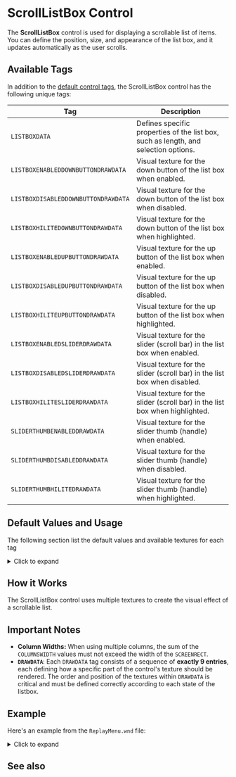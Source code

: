 # ScrollListBox Control

The **ScrollListBox** control is used for displaying a scrollable list of items. You can define the position, size, and
appearance of the list box, and it updates automatically as the user scrolls.

## Available Tags

In addition to the [default control tags](/user.md), the ScrollListBox control has the following unique tags:

| Tag                                 | Description                                                                         |
|-------------------------------------|-------------------------------------------------------------------------------------|
| `LISTBOXDATA`                       | Defines specific properties of the list box, such as length, and selection options. |
| `LISTBOXENABLEDDOWNBUTTONDRAWDATA`  | Visual texture for the down button of the list box when enabled.                    |
| `LISTBOXDISABLEDDOWNBUTTONDRAWDATA` | Visual texture for the down button of the list box when disabled.                   |
| `LISTBOXHILITEDOWNBUTTONDRAWDATA`   | Visual texture for the down button of the list box when highlighted.                |
| `LISTBOXENABLEDUPBUTTONDRAWDATA`    | Visual texture for the up button of the list box when enabled.                      |
| `LISTBOXDISABLEDUPBUTTONDRAWDATA`   | Visual texture for the up button of the list box when disabled.                     |
| `LISTBOXHILITEUPBUTTONDRAWDATA`     | Visual texture for the up button of the list box when highlighted.                  |
| `LISTBOXENABLEDSLIDERDRAWDATA`      | Visual texture for the slider (scroll bar) in the list box when enabled.            |
| `LISTBOXDISABLEDSLIDERDRAWDATA`     | Visual texture for the slider (scroll bar) in the list box when disabled.           |
| `LISTBOXHILITESLIDERDRAWDATA`       | Visual texture for the slider (scroll bar) in the list box when highlighted.        |
| `SLIDERTHUMBENABLEDDRAWDATA`        | Visual texture for the slider thumb (handle) when enabled.                          |
| `SLIDERTHUMBDISABLEDDRAWDATA`       | Visual texture for the slider thumb (handle) when disabled.                         |
| `SLIDERTHUMBHILITEDRAWDATA`         | Visual texture for the slider thumb (handle) when highlighted.                      |

## Default Values and Usage

The following section list the default values and available textures for each tag
<details>
  <summary>Click to expand</summary>

### LISTBOXDATA

- `LENGTH`: The maximum number of items that can be displayed on the listbox (e.g., 100).
- `AUTOSCROLL`: Defines if the listbox should scroll automatically to the selected item `0` = disabled, `1` = enabled.
- `AUTOPURGE`: Defines if the listbox should remove items that are not visible `0` = disabled, `1` = enabled.
- `SCROLLBAR`: Defines if the scrollbar should be visible `0` = disabled, `1` = enabled.
- `MULTISELECT`: Defines if the listbox should allow multiple items to be selected `0` = disabled, `1` = enabled.
- `COLUMNS`: The number of columns in the listbox. (e.g. 4).
- `COLUMNSWIDTH`: The width of each column in pixels. (e.g. `COLUMNSWIDTH: 30, COLUMNSWIDTH: 20, COLUMNSWIDTH: 25,
  COLUMNSWIDTH: 25` for a four columns listbox)
- `FORCESELECT`: If you set it to 1, the first item will always be selected.

### ENABLEDDRAWDATA, DISABLEDDRAWDATA, HILITEDRAWDATA

- BlackSquare / NoImage / BlackSquare
- ListBoxHiliteItemLeftEnd / NoImage / ListBoxHiliteSelectedItemLeftEnd
- ListBoxHiliteItemRightEnd / NoImage / ListBoxHiliteSelectedItemRightEnd
- ListBoxHiliteItemRepeatingCenter / NoImage / ListBoxHiliteSelectedItemRepeatingCenter
- ListBoxHiliteItemSmallRepeatingCenter / NoImage / ListBoxHiliteSelectedItemSmallRepeatingCenter
- `NoImage`

### LISTBOXENABLEDUPBUTTONDRAWDATA, LISTBOXDISABLEDUPBUTTONDRAWDATA, LISTBOXHILITEUPBUTTONDRAWDATA

- VSliderUpButtonEnabled / VSliderUpButtonDisabled / VSliderUpButtonHilite
- VSliderUpButtonHiliteSelected / NoImage / VSliderUpButtonHiliteSelected

### LISTBOXENABLEDDOWNBUTTONDRAWDATA, LISTBOXDISABLEDDOWNBUTTONDRAWDATA, LISTBOXHILITEDOWNBUTTONDRAWDATA

- VSliderDownButtonEnabled / VSliderDownButtonDisabled / VSliderDownButtonHilite
- VSliderDownButtonHiliteSelected / NoImage / VSliderDownButtonHiliteSelected

### LISTBOXENABLEDSLIDERDRAWDATA, LISTBOXDISABLEDSLIDERDRAWDATA, LISTBOXHILITESLIDERDRAWDATA

- VSliderEnabledTopEnd / VSliderDisabledTopEnd / VSliderHiliteTopEnd
- VSliderEnabledBottomEnd / VSliderDisabledBottomEnd / VSliderHiliteBottomEnd
- VSliderEnabledRepeatingCenter / VSliderDisabledRepeatingCenter / VSliderHiliteRepeatingCenter
- VSliderEnabledSmallRepeatingCenter / VSliderDisabledSmallRepeatingCenter / VSliderHiliteSmallRepeatingCenter
- NoImage

### SLIDERTHUMBENABLEDDRAWDATA, SLIDERTHUMBDISABLEDDRAWDATA, SLIDERTHUMBHILITEDRAWDATA

- ScrollBarThumbEnabled / ScrollBarThumbDisabled / ScrollBarThumbHilite
- ScrollBarThumbHiliteSelected / NoImage / ScrollBarThumbHiliteSelected
- NoImage

</details>

## How it Works

The ScrollListBox control uses multiple textures to create the visual effect of a scrollable list.

## Important Notes

- **Column Widths:** When using multiple columns, the sum of the `COLUMNSWIDTH` values must not exceed the width of the
  `SCREENRECT`.
- **`DRAWDATA`**: Each `DRAWDATA` tag consists of a sequence of **exactly 9 entries**, each defining how a specific part
  of the control's texture should be rendered. The order and position of the textures within `DRAWDATA` is critical and
  must be defined correctly according to each state of the listbox.

## Example

Here's an example from the `ReplayMenu.wnd` file:

<details>
  <summary>Click to expand</summary>

```nasm
WINDOW
  WINDOWTYPE = SCROLLLISTBOX;
  SCREENRECT = UPPERLEFT: 68 152,
               BOTTOMRIGHT: 552 428,
               CREATIONRESOLUTION: 800 600;
  NAME = "ReplayMenu.wnd:ListboxReplayFiles";
  STATUS = ENABLED;
  STYLE = SCROLLLISTBOX+MOUSETRACK;
  SYSTEMCALLBACK = "[None]";
  INPUTCALLBACK = "[None]";
  TOOLTIPCALLBACK = "[None]";
  DRAWCALLBACK = "[None]";
  FONT = NAME: "Arial", SIZE: 10, BOLD: 0;
  HEADERTEMPLATE = "LabelRegular";
  TOOLTIPDELAY = -1;
  TEXTCOLOR = ENABLED:  254 254 254 255, ENABLEDBORDER:  0 0 0 255,
              DISABLED: 192 192 192 255, DISABLEDBORDER: 64 64 64 255,
              HILITE:   128 128 255 255, HILITEBORDER:   0 0 128 255;
  ENABLEDDRAWDATA = IMAGE: BlackSquare, COLOR: 0 0 0 126, BORDERCOLOR: 49 55 168 255,
                    IMAGE: ListBoxHiliteItemLeftEnd, COLOR: 255 255 0 255, BORDERCOLOR: 254 254 254 255,
                    IMAGE: ListBoxHiliteItemRightEnd, COLOR: 255 255 255 0, BORDERCOLOR: 255 255 255 0,
                    IMAGE: ListBoxHiliteItemRepeatingCenter, COLOR: 255 255 255 0, BORDERCOLOR: 255 255 255 0,
                    IMAGE: ListBoxHiliteItemSmallRepeatingCenter, COLOR: 255 255 255 0, BORDERCOLOR: 255 255 255 0,
                    IMAGE: NoImage, COLOR: 255 255 255 0, BORDERCOLOR: 255 255 255 0,
                    IMAGE: NoImage, COLOR: 255 255 255 0, BORDERCOLOR: 255 255 255 0,
                    IMAGE: NoImage, COLOR: 255 255 255 0, BORDERCOLOR: 255 255 255 0,
                    IMAGE: NoImage, COLOR: 255 255 255 0, BORDERCOLOR: 255 255 255 0;
  DISABLEDDRAWDATA = IMAGE: NoImage, COLOR: 255 4 0 0, BORDERCOLOR: 49 55 168 255,
                     IMAGE: NoImage, COLOR: 192 192 192 255, BORDERCOLOR: 254 254 254 255,
                     IMAGE: NoImage, COLOR: 255 255 255 0, BORDERCOLOR: 255 255 255 0,
                     IMAGE: NoImage, COLOR: 255 255 255 0, BORDERCOLOR: 255 255 255 0,
                     IMAGE: NoImage, COLOR: 255 255 255 0, BORDERCOLOR: 255 255 255 0,
                     IMAGE: NoImage, COLOR: 255 255 255 0, BORDERCOLOR: 255 255 255 0,
                     IMAGE: NoImage, COLOR: 255 255 255 0, BORDERCOLOR: 255 255 255 0,
                     IMAGE: NoImage, COLOR: 255 255 255 0, BORDERCOLOR: 255 255 255 0,
                     IMAGE: NoImage, COLOR: 255 255 255 0, BORDERCOLOR: 255 255 255 0;
  HILITEDRAWDATA = IMAGE: BlackSquare, COLOR: 0 0 0 126, BORDERCOLOR: 49 55 168 255,
                   IMAGE: ListBoxHiliteSelectedItemLeftEnd, COLOR: 254 254 254 255, BORDERCOLOR: 0 128 0 255,
                   IMAGE: ListBoxHiliteSelectedItemRightEnd, COLOR: 255 255 255 0, BORDERCOLOR: 255 255 255 0,
                   IMAGE: ListBoxHiliteSelectedItemRepeatingCenter, COLOR: 255 255 255 0, BORDERCOLOR: 255 255 255 0,
                   IMAGE: ListBoxHiliteSelectedItemSmallRepeatingCenter, COLOR: 255 255 255 0, BORDERCOLOR: 255 255 255 0,
                   IMAGE: NoImage, COLOR: 255 255 255 0, BORDERCOLOR: 255 255 255 0,
                   IMAGE: NoImage, COLOR: 255 255 255 0, BORDERCOLOR: 255 255 255 0,
                   IMAGE: NoImage, COLOR: 255 255 255 0, BORDERCOLOR: 255 255 255 0,
                   IMAGE: NoImage, COLOR: 255 255 255 0, BORDERCOLOR: 255 255 255 0;
  LISTBOXDATA = LENGTH: 100,
                AUTOSCROLL: 0,
                AUTOPURGE: 0,
                SCROLLBAR: 1,
                MULTISELECT: 0,
                COLUMNS: 4,
                COLUMNSWIDTH: 30,
                COLUMNSWIDTH: 20,
                COLUMNSWIDTH: 25,
                COLUMNSWIDTH: 25,
                FORCESELECT: 1;
  LISTBOXENABLEDUPBUTTONDRAWDATA = IMAGE: VSliderUpButtonEnabled, COLOR: 255 0 0 255, BORDERCOLOR: 255 128 128 255,
                                   IMAGE: VSliderUpButtonHiliteSelected, COLOR: 255 255 0 255, BORDERCOLOR: 254 254 254 255,
                                   IMAGE: NoImage, COLOR: 255 255 255 0, BORDERCOLOR: 255 255 255 0,
                                   IMAGE: NoImage, COLOR: 255 255 255 0, BORDERCOLOR: 255 255 255 0,
                                   IMAGE: NoImage, COLOR: 255 255 255 0, BORDERCOLOR: 255 255 255 0,
                                   IMAGE: NoImage, COLOR: 255 255 255 0, BORDERCOLOR: 255 255 255 0,
                                   IMAGE: NoImage, COLOR: 255 255 255 0, BORDERCOLOR: 255 255 255 0,
                                   IMAGE: NoImage, COLOR: 255 255 255 0, BORDERCOLOR: 255 255 255 0,
                                   IMAGE: NoImage, COLOR: 255 255 255 0, BORDERCOLOR: 255 255 255 0;
  LISTBOXDISABLEDUPBUTTONDRAWDATA = IMAGE: VSliderUpButtonDisabled, COLOR: 128 128 128 255, BORDERCOLOR: 192 192 192 255,
                                    IMAGE: NoImage, COLOR: 192 192 192 255, BORDERCOLOR: 254 254 254 255,
                                    IMAGE: NoImage, COLOR: 255 255 255 0, BORDERCOLOR: 255 255 255 0,
                                    IMAGE: NoImage, COLOR: 255 255 255 0, BORDERCOLOR: 255 255 255 0,
                                    IMAGE: NoImage, COLOR: 255 255 255 0, BORDERCOLOR: 255 255 255 0,
                                    IMAGE: NoImage, COLOR: 255 255 255 0, BORDERCOLOR: 255 255 255 0,
                                    IMAGE: NoImage, COLOR: 255 255 255 0, BORDERCOLOR: 255 255 255 0,
                                    IMAGE: NoImage, COLOR: 255 255 255 0, BORDERCOLOR: 255 255 255 0,
                                    IMAGE: NoImage, COLOR: 255 255 255 0, BORDERCOLOR: 255 255 255 0;
  LISTBOXHILITEUPBUTTONDRAWDATA = IMAGE: VSliderUpButtonHilite, COLOR: 0 255 0 255, BORDERCOLOR: 0 128 0 255,
                                  IMAGE: VSliderUpButtonHiliteSelected, COLOR: 254 254 254 255, BORDERCOLOR: 0 128 0 255,
                                  IMAGE: NoImage, COLOR: 255 255 255 0, BORDERCOLOR: 255 255 255 0,
                                  IMAGE: NoImage, COLOR: 255 255 255 0, BORDERCOLOR: 255 255 255 0,
                                  IMAGE: NoImage, COLOR: 255 255 255 0, BORDERCOLOR: 255 255 255 0,
                                  IMAGE: NoImage, COLOR: 255 255 255 0, BORDERCOLOR: 255 255 255 0,
                                  IMAGE: NoImage, COLOR: 255 255 255 0, BORDERCOLOR: 255 255 255 0,
                                  IMAGE: NoImage, COLOR: 255 255 255 0, BORDERCOLOR: 255 255 255 0,
                                  IMAGE: NoImage, COLOR: 255 255 255 0, BORDERCOLOR: 255 255 255 0;
  LISTBOXENABLEDDOWNBUTTONDRAWDATA = IMAGE: VSliderDownButtonEnabled, COLOR: 255 0 0 255, BORDERCOLOR: 255 128 128 255,
                                     IMAGE: VSliderDownButtonHiliteSelected, COLOR: 255 255 0 255, BORDERCOLOR: 254 254 254 255,
                                     IMAGE: NoImage, COLOR: 255 255 255 0, BORDERCOLOR: 255 255 255 0,
                                     IMAGE: NoImage, COLOR: 255 255 255 0, BORDERCOLOR: 255 255 255 0,
                                     IMAGE: NoImage, COLOR: 255 255 255 0, BORDERCOLOR: 255 255 255 0,
                                     IMAGE: NoImage, COLOR: 255 255 255 0, BORDERCOLOR: 255 255 255 0,
                                     IMAGE: NoImage, COLOR: 255 255 255 0, BORDERCOLOR: 255 255 255 0,
                                     IMAGE: NoImage, COLOR: 255 255 255 0, BORDERCOLOR: 255 255 255 0,
                                     IMAGE: NoImage, COLOR: 255 255 255 0, BORDERCOLOR: 255 255 255 0;
  LISTBOXDISABLEDDOWNBUTTONDRAWDATA = IMAGE: VSliderDownButtonDisabled, COLOR: 128 128 128 255, BORDERCOLOR: 192 192 192 255,
                                      IMAGE: NoImage, COLOR: 192 192 192 255, BORDERCOLOR: 254 254 254 255,
                                      IMAGE: NoImage, COLOR: 255 255 255 0, BORDERCOLOR: 255 255 255 0,
                                      IMAGE: NoImage, COLOR: 255 255 255 0, BORDERCOLOR: 255 255 255 0,
                                      IMAGE: NoImage, COLOR: 255 255 255 0, BORDERCOLOR: 255 255 255 0,
                                      IMAGE: NoImage, COLOR: 255 255 255 0, BORDERCOLOR: 255 255 255 0,
                                      IMAGE: NoImage, COLOR: 255 255 255 0, BORDERCOLOR: 255 255 255 0,
                                      IMAGE: NoImage, COLOR: 255 255 255 0, BORDERCOLOR: 255 255 255 0,
                                      IMAGE: NoImage, COLOR: 255 255 255 0, BORDERCOLOR: 255 255 255 0;
  LISTBOXHILITEDOWNBUTTONDRAWDATA = IMAGE: VSliderDownButtonHilite, COLOR: 0 255 0 255, BORDERCOLOR: 0 128 0 255,
                                    IMAGE: VSliderDownButtonHiliteSelected, COLOR: 254 254 254 255, BORDERCOLOR: 0 128 0 255,
                                    IMAGE: NoImage, COLOR: 255 255 255 0, BORDERCOLOR: 255 255 255 0,
                                    IMAGE: NoImage, COLOR: 255 255 255 0, BORDERCOLOR: 255 255 255 0,
                                    IMAGE: NoImage, COLOR: 255 255 255 0, BORDERCOLOR: 255 255 255 0,
                                    IMAGE: NoImage, COLOR: 255 255 255 0, BORDERCOLOR: 255 255 255 0,
                                    IMAGE: NoImage, COLOR: 255 255 255 0, BORDERCOLOR: 255 255 255 0,
                                    IMAGE: NoImage, COLOR: 255 255 255 0, BORDERCOLOR: 255 255 255 0,
                                    IMAGE: NoImage, COLOR: 255 255 255 0, BORDERCOLOR: 255 255 255 0;
  LISTBOXENABLEDSLIDERDRAWDATA = IMAGE: VSliderEnabledTopEnd, COLOR: 255 190 0 0, BORDERCOLOR: 47 55 168 255,
                                 IMAGE: VSliderEnabledBottomEnd, COLOR: 255 255 255 0, BORDERCOLOR: 255 255 255 0,
                                 IMAGE: VSliderEnabledRepeatingCenter, COLOR: 255 255 255 0, BORDERCOLOR: 255 255 255 0,
                                 IMAGE: VSliderEnabledSmallRepeatingCenter, COLOR: 255 255 255 0, BORDERCOLOR: 255 255 255 0,
                                 IMAGE: NoImage, COLOR: 255 255 255 0, BORDERCOLOR: 255 255 255 0,
                                 IMAGE: NoImage, COLOR: 255 255 255 0, BORDERCOLOR: 255 255 255 0,
                                 IMAGE: NoImage, COLOR: 255 255 255 0, BORDERCOLOR: 255 255 255 0,
                                 IMAGE: NoImage, COLOR: 255 255 255 0, BORDERCOLOR: 255 255 255 0,
                                 IMAGE: NoImage, COLOR: 255 255 255 0, BORDERCOLOR: 255 255 255 0;
  LISTBOXDISABLEDSLIDERDRAWDATA = IMAGE: VSliderDisabledTopEnd, COLOR: 128 128 128 0, BORDERCOLOR: 148 112 0 255,
                                  IMAGE: VSliderDisabledBottomEnd, COLOR: 255 255 255 0, BORDERCOLOR: 255 255 255 0,
                                  IMAGE: VSliderDisabledRepeatingCenter, COLOR: 255 255 255 0, BORDERCOLOR: 255 255 255 0,
                                  IMAGE: VSliderDisabledSmallRepeatingCenter, COLOR: 255 255 255 0, BORDERCOLOR: 255 255 255 0,
                                  IMAGE: NoImage, COLOR: 255 255 255 0, BORDERCOLOR: 255 255 255 0,
                                  IMAGE: NoImage, COLOR: 255 255 255 0, BORDERCOLOR: 255 255 255 0,
                                  IMAGE: NoImage, COLOR: 255 255 255 0, BORDERCOLOR: 255 255 255 0,
                                  IMAGE: NoImage, COLOR: 255 255 255 0, BORDERCOLOR: 255 255 255 0,
                                  IMAGE: NoImage, COLOR: 255 255 255 0, BORDERCOLOR: 255 255 255 0;
  LISTBOXHILITESLIDERDRAWDATA = IMAGE: VSliderHiliteTopEnd, COLOR: 0 255 0 0, BORDERCOLOR: 49 55 168 255,
                                IMAGE: VSliderHiliteBottomEnd, COLOR: 255 255 255 0, BORDERCOLOR: 255 255 255 0,
                                IMAGE: VSliderHiliteRepeatingCenter, COLOR: 255 255 255 0, BORDERCOLOR: 255 255 255 0,
                                IMAGE: VSliderHiliteSmallRepeatingCenter, COLOR: 255 255 255 0, BORDERCOLOR: 255 255 255 0,
                                IMAGE: NoImage, COLOR: 255 255 255 0, BORDERCOLOR: 255 255 255 0,
                                IMAGE: NoImage, COLOR: 255 255 255 0, BORDERCOLOR: 255 255 255 0,
                                IMAGE: NoImage, COLOR: 255 255 255 0, BORDERCOLOR: 255 255 255 0,
                                IMAGE: NoImage, COLOR: 255 255 255 0, BORDERCOLOR: 255 255 255 0,
                                IMAGE: NoImage, COLOR: 255 255 255 0, BORDERCOLOR: 255 255 255 0;
  SLIDERTHUMBENABLEDDRAWDATA = IMAGE: ScrollBarThumbEnabled, COLOR: 255 4 0 0, BORDERCOLOR: 255 243 28 255,
                               IMAGE: ScrollBarThumbHiliteSelected, COLOR: 255 255 0 255, BORDERCOLOR: 254 254 254 255,
                               IMAGE: NoImage, COLOR: 255 255 255 0, BORDERCOLOR: 255 255 255 0,
                               IMAGE: NoImage, COLOR: 255 255 255 0, BORDERCOLOR: 255 255 255 0,
                               IMAGE: NoImage, COLOR: 255 255 255 0, BORDERCOLOR: 255 255 255 0,
                               IMAGE: NoImage, COLOR: 255 255 255 0, BORDERCOLOR: 255 255 255 0,
                               IMAGE: NoImage, COLOR: 255 255 255 0, BORDERCOLOR: 255 255 255 0,
                               IMAGE: NoImage, COLOR: 255 255 255 0, BORDERCOLOR: 255 255 255 0,
                               IMAGE: NoImage, COLOR: 255 255 255 0, BORDERCOLOR: 255 255 255 0;
  SLIDERTHUMBDISABLEDDRAWDATA = IMAGE: ScrollBarThumbDisabled, COLOR: 128 128 128 255, BORDERCOLOR: 192 192 192 255,
                                IMAGE: NoImage, COLOR: 192 192 192 255, BORDERCOLOR: 254 254 254 255,
                                IMAGE: NoImage, COLOR: 255 255 255 0, BORDERCOLOR: 255 255 255 0,
                                IMAGE: NoImage, COLOR: 255 255 255 0, BORDERCOLOR: 255 255 255 0,
                                IMAGE: NoImage, COLOR: 255 255 255 0, BORDERCOLOR: 255 255 255 0,
                                IMAGE: NoImage, COLOR: 255 255 255 0, BORDERCOLOR: 255 255 255 0,
                                IMAGE: NoImage, COLOR: 255 255 255 0, BORDERCOLOR: 255 255 255 0,
                                IMAGE: NoImage, COLOR: 255 255 255 0, BORDERCOLOR: 255 255 255 0,
                                IMAGE: NoImage, COLOR: 255 255 255 0, BORDERCOLOR: 255 255 255 0;
  SLIDERTHUMBHILITEDRAWDATA = IMAGE: ScrollBarThumbHilite, COLOR: 0 255 0 255, BORDERCOLOR: 0 128 0 255,
                              IMAGE: ScrollBarThumbHiliteSelected, COLOR: 254 254 254 255, BORDERCOLOR: 0 128 0 255,
                              IMAGE: NoImage, COLOR: 255 255 255 0, BORDERCOLOR: 255 255 255 0,
                              IMAGE: NoImage, COLOR: 255 255 255 0, BORDERCOLOR: 255 255 255 0,
                              IMAGE: NoImage, COLOR: 255 255 255 0, BORDERCOLOR: 255 255 255 0,
                              IMAGE: NoImage, COLOR: 255 255 255 0, BORDERCOLOR: 255 255 255 0,
                              IMAGE: NoImage, COLOR: 255 255 255 0, BORDERCOLOR: 255 255 255 0,
                              IMAGE: NoImage, COLOR: 255 255 255 0, BORDERCOLOR: 255 255 255 0,
                              IMAGE: NoImage, COLOR: 255 255 255 0, BORDERCOLOR: 255 255 255 0;
END
```

</details>

## See also
